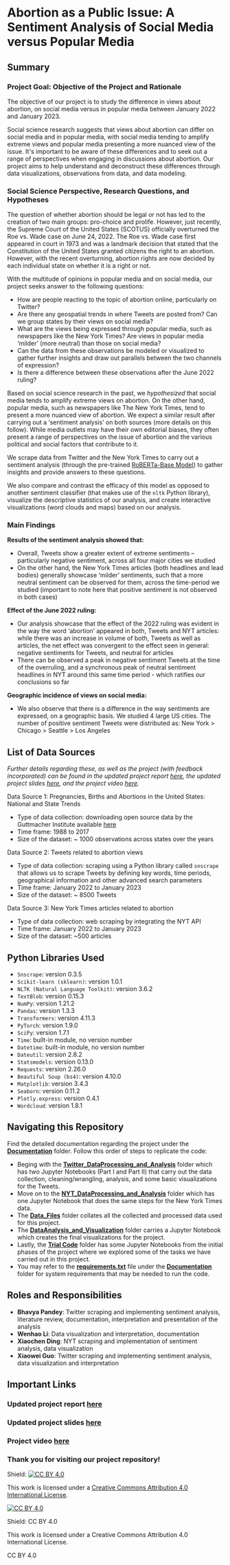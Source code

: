 # Abortion as a Public Issue: A Sentiment Analysis of Social Media versus Popular Media

## Summary
### Project Goal: Objective of the Project and Rationale

The objective of our project is to study the difference in views about abortion, on social media versus in popular media between January 2022 and January 2023. 

Social science research suggests that views about abortion can differ on social media and in popular media, with social media tending to amplify extreme views and popular media presenting a more nuanced view of the issue. It's important to be aware of these differences and to seek out a range of perspectives when engaging in discussions about abortion. Our project aims to help understand and deconstruct these differences through data visualizations, observations from data, and data modeling.

### Social Science Perspective, Research Questions, and Hypotheses

The question of whether abortion should be legal or not has led to the creation of two main groups: pro-choice and prolife. However, just recently, the Supreme Court of the United States (SCOTUS) officially overturned the Roe vs. Wade case on June 24, 2022. The Roe vs. Wade case first appeared in court in 1973 and was a landmark decision that stated that the Constitution of the United States granted citizens the right to an abortion. However, with the recent overturning, abortion rights are now decided by each individual state on whether it is a right or not.

With the multitude of opinions in popular media and on social media, our project seeks answer to the following questions:
* How are people reacting to the topic of abortion online, particularly on Twitter?
* Are there any geospatial trends in where Tweets are posted from? Can we group states by their views on social media?
* What are the views being expressed through popular media, such as newspapers like the New York Times? Are views in popular media ‘milder’ (more neutral) than those on social media?
* Can the data from these observations be modeled or visualized to gather further insights and draw out parallels between the two channels of expression?
* Is there a difference between these observations after the June 2022 ruling?

Based on social science research in the past, we *hypothesized* that social media tends to amplify extreme views on abortion. On the other hand, popular media, such as newspapers like The New York Times, tend to present a more nuanced view of abortion. We expect a similar result after carrying out a ‘sentiment analysis’ on both sources (more details on this follow). While media outlets may have their own editorial biases, they often present a range of perspectives on the issue of abortion and the various political and social factors that contribute to it.

We scrape data from Twitter and the New York Times to carry out a sentiment analysis (through the pre-trained [RoBERTa-Base Model](https://huggingface.co/cardiffnlp/twitter-roberta-base-sentiment)) to gather insights and provide answers to these questions. 

We also compare and contrast the efficacy of this model as opposed to another sentiment classifier (that makes use of the `nltk` Python library), visualize the descriptive statistics of our analysis, and create interactive visualizations (word clouds and maps) based on our analysis.

### Main Findings

**Results of the sentiment analysis showed that:**
* Overall, Tweets show a greater extent of extreme sentiments – particularly negative sentiment, across all four major cities we studied 
* On the other hand, the New York Times articles (both headlines and lead bodies) generally showcase ‘milder’ sentiments, such that a more neutral sentiment can be observed for them, across the time-period we studied (important to note here that positive sentiment is not observed in both cases)

**Effect of the June 2022 ruling:**
* Our analysis showcase that the effect of the 2022 ruling was evident in the way the word ‘abortion’ appeared in both, Tweets and NYT articles: while there was an increase in volume of both, Tweets as well as articles, the net effect was convergent to the effect seen in general: negative sentiments for Tweets, and neutral for articles 
* There can be observed a peak in negative sentiment Tweets at the time of the overruling, and a synchronous peak of neutral sentiment headlines in NYT around this same time period - which ratifies our conclusions so far

**Geographic incidence of views on social media:**
* We also observe that there is a difference in the way sentiments are expressed, on a geographic basis. We studied 4 large US cities. The number of positive sentiment Tweets were distributed as: New York > Chicago > Seattle > Los Angeles

## List of Data Sources

*Further details regarding these, as well as the project (with feedback incorporated) can be found in the updated project report [here](https://github.com/macs30112-winter23/final-project-team-zebra/blob/main/Documentation/FinalReport_TEAMZEBRA.docx.pdf), the updated project slides [here](https://github.com/macs30112-winter23/final-project-team-zebra/blob/main/Documentation/vfSlides_Final%20Project.pdf), and the project video [here](https://www.youtube.com/watch?v=tsqbkxdCCEU).*

Data Source 1: Pregnancies, Births and Abortions in the United States: National and State Trends
* Type of data collection: downloading open source data by the Guttmacher Institute available [here](https://osf.io/kthnf/)
* Time frame: 1988 to 2017
* Size of the dataset: ~ 1000 observations across states over the years

Data Source 2: Tweets related to abortion views
* Type of data collection: scraping using a Python library called `snscrape` that allows us to scrape Tweets by defining key words, time periods, geographical information and other advanced search parameters
* Time frame: January 2022 to January 2023
* Size of the dataset: ~ 8500 Tweets 

Data Source 3: New York Times articles related to abortion
* Type of data collection: web scraping by integrating the NYT API
* Time frame: January 2022 to January 2023
* Size of the dataset: ~500 articles

## Python Libraries Used
* `Snscrape`: version 0.3.5
* `Scikit-learn (sklearn)`: version 1.0.1
* `NLTK (Natural Language Toolkit)`: version 3.6.2
* `TextBlob`: version 0.15.3
* `NumPy`: version 1.21.2
* `Pandas`: version 1.3.3
* `Transformers`: version 4.11.3
* `PyTorch`: version 1.9.0
* `SciPy`: version 1.7.1
* `Time`: built-in module, no version number
* `Datetime`: built-in module, no version number
* `Dateutil`: version 2.8.2
* `Statsmodels`: version 0.13.0
* `Requests`: version 2.26.0
* `Beautiful Soup (bs4)`: version 4.10.0
* `Matplotlib`: version 3.4.3
* `Seaborn`: version 0.11.2
* `Plotly.express`: version 0.4.1
* `Wordcloud`: version 1.8.1

## Navigating this Repository 
Find the detailed documentation regarding the project under the [**Documentation**](https://github.com/macs30112-winter23/final-project-team-zebra/tree/main/Documentation) folder. Follow this order of steps to replicate the code:
* Beging with the [**Twitter_DataProcessing_and_Analysis**](https://github.com/macs30112-winter23/final-project-team-zebra/tree/main/Twitter_DataProcessing_and_Analysis) folder which has two Jupyter Notebooks (Part I and Part II) that carry out the data collection, cleaning/wrangling, analysis, and some basic visualizations for the Tweets.
* Move on to the [**NYT_DataProcessing_and_Analysis**](https://github.com/macs30112-winter23/final-project-team-zebra/tree/main/NYT_DataProcessing_and_Analysis) folder which has one Jupyter Notebook that does the same steps for the New York Times data.
* The [**Data_Files**](https://github.com/macs30112-winter23/final-project-team-zebra/tree/main/Data_Files) folder collates all the collected and processed data used for this project.
* The [**DataAnalysis_and_Visualization**](https://github.com/macs30112-winter23/final-project-team-zebra/tree/main/DataAnalysis_and_Visualization) folder carries a Jupyter Notebook which creates the final visualizations for the project. 
* Lastly, the [**Trial Code**](https://drive.google.com/drive/u/0/folders/1othf4h7ld2uXpsb_q6S0AaLKvPUMvEXb) folder has some Jupyter Notebooks from the initial phases of the project where we explored some of the tasks we have carried out in this project.
* You may refer to the [**requirements.txt**](https://github.com/macs30112-winter23/final-project-team-zebra/blob/main/Documentation/requirements.txt) file under the [**Documentation**](https://github.com/macs30112-winter23/final-project-team-zebra/tree/main/Documentation) folder for system requirements that may be needed to run the code. 

## Roles and Responsibilities 
* **Bhavya Pandey**: Twitter scraping and implementing sentiment analysis, literature review, documentation, interpretation and presentation of the analysis 
* **Wenhao Li**: Data visualization and interpretation, documentation
* **Xiaochen Ding**: NYT scraping and implementation of sentiment analysis, data visualization
* **Xiaowei Guo**: Twitter scraping and implementing sentiment analysis, data visualization and interpretation

## Important Links 
### Updated project report [here](https://github.com/macs30112-winter23/final-project-team-zebra/blob/main/Documentation/FinalReport_TEAMZEBRA.docx.pdf)
### Updated project slides [here](https://github.com/macs30112-winter23/final-project-team-zebra/blob/main/Documentation/vfSlides_Final%20Project.pdf)
### Project video [here](https://www.youtube.com/watch?v=tsqbkxdCCEU)



### Thank you for visiting our project repository!

Shield: [![CC BY 4.0][cc-by-shield]][cc-by]

This work is licensed under a
[Creative Commons Attribution 4.0 International License][cc-by].

[![CC BY 4.0][cc-by-image]][cc-by]

[cc-by]: http://creativecommons.org/licenses/by/4.0/
[cc-by-image]: https://i.creativecommons.org/l/by/4.0/88x31.png
[cc-by-shield]: https://img.shields.io/badge/License-CC%20BY%204.0-lightgrey.svg
Shield: CC BY 4.0

This work is licensed under a Creative Commons Attribution 4.0 International License.

CC BY 4.0
